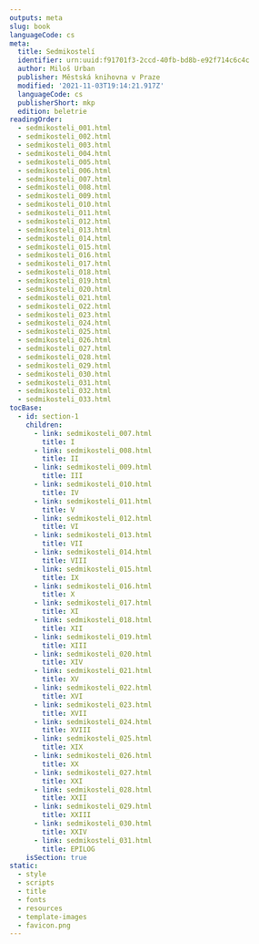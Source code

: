```yaml
---
outputs: meta
slug: book
languageCode: cs
meta:
  title: Sedmikostelí
  identifier: urn:uuid:f91701f3-2ccd-40fb-bd8b-e92f714c6c4c
  author: Miloš Urban
  publisher: Městská knihovna v Praze
  modified: '2021-11-03T19:14:21.917Z'
  languageCode: cs
  publisherShort: mkp
  edition: beletrie
readingOrder:
  - sedmikosteli_001.html
  - sedmikosteli_002.html
  - sedmikosteli_003.html
  - sedmikosteli_004.html
  - sedmikosteli_005.html
  - sedmikosteli_006.html
  - sedmikosteli_007.html
  - sedmikosteli_008.html
  - sedmikosteli_009.html
  - sedmikosteli_010.html
  - sedmikosteli_011.html
  - sedmikosteli_012.html
  - sedmikosteli_013.html
  - sedmikosteli_014.html
  - sedmikosteli_015.html
  - sedmikosteli_016.html
  - sedmikosteli_017.html
  - sedmikosteli_018.html
  - sedmikosteli_019.html
  - sedmikosteli_020.html
  - sedmikosteli_021.html
  - sedmikosteli_022.html
  - sedmikosteli_023.html
  - sedmikosteli_024.html
  - sedmikosteli_025.html
  - sedmikosteli_026.html
  - sedmikosteli_027.html
  - sedmikosteli_028.html
  - sedmikosteli_029.html
  - sedmikosteli_030.html
  - sedmikosteli_031.html
  - sedmikosteli_032.html
  - sedmikosteli_033.html
tocBase:
  - id: section-1
    children:
      - link: sedmikosteli_007.html
        title: I
      - link: sedmikosteli_008.html
        title: II
      - link: sedmikosteli_009.html
        title: III
      - link: sedmikosteli_010.html
        title: IV
      - link: sedmikosteli_011.html
        title: V
      - link: sedmikosteli_012.html
        title: VI
      - link: sedmikosteli_013.html
        title: VII
      - link: sedmikosteli_014.html
        title: VIII
      - link: sedmikosteli_015.html
        title: IX
      - link: sedmikosteli_016.html
        title: X
      - link: sedmikosteli_017.html
        title: XI
      - link: sedmikosteli_018.html
        title: XII
      - link: sedmikosteli_019.html
        title: XIII
      - link: sedmikosteli_020.html
        title: XIV
      - link: sedmikosteli_021.html
        title: XV
      - link: sedmikosteli_022.html
        title: XVI
      - link: sedmikosteli_023.html
        title: XVII
      - link: sedmikosteli_024.html
        title: XVIII
      - link: sedmikosteli_025.html
        title: XIX
      - link: sedmikosteli_026.html
        title: XX
      - link: sedmikosteli_027.html
        title: XXI
      - link: sedmikosteli_028.html
        title: XXII
      - link: sedmikosteli_029.html
        title: XXIII
      - link: sedmikosteli_030.html
        title: XXIV
      - link: sedmikosteli_031.html
        title: EPILOG
    isSection: true
static:
  - style
  - scripts
  - title
  - fonts
  - resources
  - template-images
  - favicon.png
---
```

